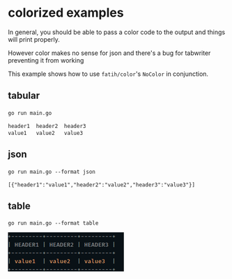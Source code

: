 # colorized examples
In general, you should be able to pass a color code to the output and things will print properly.

However color makes no sense for json and there's a bug for tabwriter preventing it from working

This example shows how to use `fatih/color`'s `NoColor` in conjunction.

## tabular

`go run main.go`

```text
header1  header2  header3
value1   value2   value3
```

## json

`go run main.go --format json`

```text
[{"header1":"value1","header2":"value2","header3":"value3"}]
```

## table

`go run main.go --format table`

![COLORZ!](color-table.png?raw=true)

```text

```